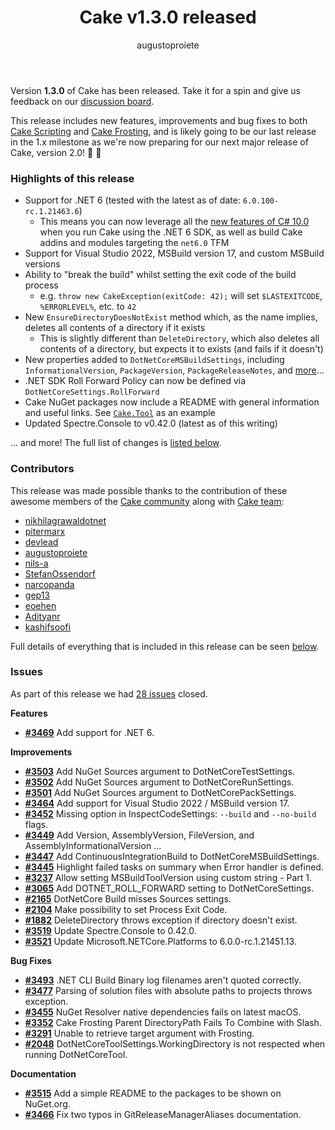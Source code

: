 ﻿---
title: Cake v1.3.0 released
category: Release Notes
author: augustoproiete
releaseName: 1.3.0
---

Version **1.3.0** of Cake has been released. Take it for a spin and give us feedback on our [discussion board](https://github.com/cake-build/cake/discussions/3558).

This release includes new features, improvements and bug fixes to both [Cake Scripting](/docs/running-builds/runners/dotnet-tool) and [Cake Frosting](/docs/running-builds/runners/cake-frosting), and is likely going to be our last release in the 1.x milestone as we're now preparing for our next major release of Cake, version 2.0! 🚀 🍰

### Highlights of this release

- Support for .NET 6 (tested with the latest as of date: `6.0.100-rc.1.21463.6`)
  - This means you can now leverage all the [new features of C# 10.0](https://docs.microsoft.com/en-us/dotnet/csharp/whats-new/csharp-10) when you run Cake using the .NET 6 SDK, as well as build Cake addins and modules targeting the `net6.0` TFM
- Support for Visual Studio 2022, MSBuild version 17, and custom MSBuild versions
- Ability to "break the build" whilst setting the exit code of the build process
  - e.g. `throw new CakeException(exitCode: 42);` will set `$LASTEXITCODE`, `%ERRORLEVEL%`, etc. to `42`
- New `EnsureDirectoryDoesNotExist` method which, as the name implies, deletes all contents of a directory if it exists
  - This is slightly different than `DeleteDirectory`, which also deletes all contents of a directory, but expects it to exists (and fails if it doesn't)
- New properties added to `DotNetCoreMSBuildSettings`, including `InformationalVersion`, `PackageVersion`, `PackageReleaseNotes`, and [more](https://github.com/cake-build/cake/issues/3449#issuecomment-916539767)...
- .NET SDK Roll Forward Policy can now be defined via `DotNetCoreSettings.RollForward`
- Cake NuGet packages now include a README with general information and useful links. See [`Cake.Tool`](https://www.nuget.org/packages/Cake.Tool/) as an example
- Updated Spectre.Console to v0.42.0 (latest as of this writing)

... and more! The full list of changes is [listed below](#issues).

### Contributors

This release was made possible thanks to the contribution of these awesome members of the [Cake community](/community/thanks/) along with [Cake team](/docs/team/):

- [nikhilagrawaldotnet](https://github.com/nikhilagrawaldotnet)
- [pitermarx](https://github.com/pitermarx)
- [devlead](https://github.com/devlead)
- [augustoproiete](https://github.com/augustoproiete)
- [nils-a](https://github.com/nils-a)
- [StefanOssendorf](https://github.com/StefanOssendorf)
- [narcopanda](https://github.com/narcopanda)
- [gep13](https://github.com/gep13)
- [eoehen](https://github.com/eoehen)
- [Adityanr](https://github.com/Adityanr)
- [kashifsoofi](https://github.com/kashifsoofi)

Full details of everything that is included in this release can be seen [below](#issues).

<!--excerpt-->

### Issues

As part of this release we had [28 issues](https://github.com/cake-build/cake/milestone/80?closed=1) closed.

__Features__

- [__#3469__](https://github.com/cake-build/cake/issues/3469) Add support for .NET 6.

__Improvements__

- [__#3503__](https://github.com/cake-build/cake/issues/3503) Add NuGet Sources argument to DotNetCoreTestSettings.
- [__#3502__](https://github.com/cake-build/cake/issues/3502) Add NuGet Sources argument to DotNetCoreRunSettings.
- [__#3501__](https://github.com/cake-build/cake/issues/3501) Add NuGet Sources argument to DotNetCorePackSettings.
- [__#3464__](https://github.com/cake-build/cake/issues/3464) Add support for Visual Studio 2022 / MSBuild version 17.
- [__#3452__](https://github.com/cake-build/cake/issues/3452) Missing option in InspectCodeSettings: `--build` and `--no-build` flags.
- [__#3449__](https://github.com/cake-build/cake/issues/3449) Add Version, AssemblyVersion, FileVersion, and AssemblyInformationalVersion ...
- [__#3447__](https://github.com/cake-build/cake/issues/3447) Add ContinuousIntegrationBuild to DotNetCoreMSBuildSettings.
- [__#3445__](https://github.com/cake-build/cake/issues/3445) Highlight failed tasks on summary when Error handler is defined.
- [__#3237__](https://github.com/cake-build/cake/issues/3237) Allow setting MSBuildToolVersion using custom string - Part 1.
- [__#3065__](https://github.com/cake-build/cake/issues/3065) Add DOTNET_ROLL_FORWARD setting to DotNetCoreSettings.
- [__#2165__](https://github.com/cake-build/cake/issues/2165) DotNetCore Build misses Sources settings.
- [__#2104__](https://github.com/cake-build/cake/issues/2104) Make possibility to set Process Exit Code.
- [__#1882__](https://github.com/cake-build/cake/issues/1882) DeleteDirectory throws exception if directory doesn't exist.
- [__#3519__](https://github.com/cake-build/cake/issues/3519) Update Spectre.Console to 0.42.0.
- [__#3521__](https://github.com/cake-build/cake/issues/3521) Update Microsoft.NETCore.Platforms to 6.0.0-rc.1.21451.13.

__Bug Fixes__

- [__#3493__](https://github.com/cake-build/cake/issues/3493) .NET CLI Build Binary log filenames aren't quoted correctly.
- [__#3477__](https://github.com/cake-build/cake/issues/3477) Parsing of solution files with absolute paths to  projects throws exception.
- [__#3455__](https://github.com/cake-build/cake/issues/3455) NuGet Resolver native dependencies fails on latest macOS.
- [__#3352__](https://github.com/cake-build/cake/issues/3352) Cake Frosting Parent DirectoryPath Fails To Combine with Slash.
- [__#3291__](https://github.com/cake-build/cake/issues/3291) Unable to retrieve target argument with Frosting.
- [__#2048__](https://github.com/cake-build/cake/issues/2048) DotNetCoreToolSettings.WorkingDirectory is not respected when running DotNetCoreTool.

__Documentation__

- [__#3515__](https://github.com/cake-build/cake/issues/3515) Add a simple README to the packages to be shown on NuGet.org.
- [__#3466__](https://github.com/cake-build/cake/pull/3466) Fix two typos in GitReleaseManagerAliases documentation.
